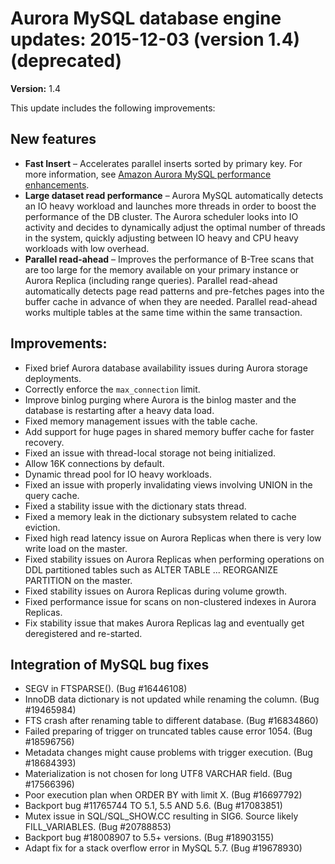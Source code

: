 # Aurora MySQL database engine updates: 2015\-12\-03 \(version 1\.4\) \(deprecated\)<a name="AuroraMySQL.Updates.20151203"></a>

**Version:** 1\.4

This update includes the following improvements:

## New features<a name="AuroraMySQL.Updates.20151203.New"></a>
+ **Fast Insert** – Accelerates parallel inserts sorted by primary key\. For more information, see [Amazon Aurora MySQL performance enhancements](Aurora.AuroraMySQL.Overview.md#Aurora.AuroraMySQL.Performance)\.
+ **Large dataset read performance** – Aurora MySQL automatically detects an IO heavy workload and launches more threads in order to boost the performance of the DB cluster\. The Aurora scheduler looks into IO activity and decides to dynamically adjust the optimal number of threads in the system, quickly adjusting between IO heavy and CPU heavy workloads with low overhead\.
+ **Parallel read\-ahead** – Improves the performance of B\-Tree scans that are too large for the memory available on your primary instance or Aurora Replica \(including range queries\)\. Parallel read\-ahead automatically detects page read patterns and pre\-fetches pages into the buffer cache in advance of when they are needed\. Parallel read\-ahead works multiple tables at the same time within the same transaction\.

## Improvements:<a name="AuroraMySQL.Updates.20151203.Improvements"></a>
+ Fixed brief Aurora database availability issues during Aurora storage deployments\. 
+ Correctly enforce the `max_connection` limit\.
+ Improve binlog purging where Aurora is the binlog master and the database is restarting after a heavy data load\. 
+ Fixed memory management issues with the table cache\. 
+ Add support for huge pages in shared memory buffer cache for faster recovery\. 
+ Fixed an issue with thread\-local storage not being initialized\. 
+ Allow 16K connections by default\. 
+ Dynamic thread pool for IO heavy workloads\. 
+ Fixed an issue with properly invalidating views involving UNION in the query cache\. 
+ Fixed a stability issue with the dictionary stats thread\. 
+ Fixed a memory leak in the dictionary subsystem related to cache eviction\. 
+ Fixed high read latency issue on Aurora Replicas when there is very low write load on the master\. 
+ Fixed stability issues on Aurora Replicas when performing operations on DDL partitioned tables such as ALTER TABLE \.\.\. REORGANIZE PARTITION on the master\. 
+ Fixed stability issues on Aurora Replicas during volume growth\. 
+ Fixed performance issue for scans on non\-clustered indexes in Aurora Replicas\. 
+ Fix stability issue that makes Aurora Replicas lag and eventually get deregistered and re\-started\. 

## Integration of MySQL bug fixes<a name="AuroraMySQL.Updates.20151203.BugFixes"></a>
+ SEGV in FTSPARSE\(\)\. \(Bug \#16446108\)
+ InnoDB data dictionary is not updated while renaming the column\. \(Bug \#19465984\)
+ FTS crash after renaming table to different database\. \(Bug \#16834860\)
+ Failed preparing of trigger on truncated tables cause error 1054\. \(Bug \#18596756\)
+ Metadata changes might cause problems with trigger execution\. \(Bug \#18684393\)
+ Materialization is not chosen for long UTF8 VARCHAR field\. \(Bug \#17566396\)
+ Poor execution plan when ORDER BY with limit X\. \(Bug \#16697792\)
+ Backport bug \#11765744 TO 5\.1, 5\.5 AND 5\.6\. \(Bug \#17083851\)
+ Mutex issue in SQL/SQL\_SHOW\.CC resulting in SIG6\. Source likely FILL\_VARIABLES\. \(Bug \#20788853\)
+ Backport bug \#18008907 to 5\.5\+ versions\. \(Bug \#18903155\)
+ Adapt fix for a stack overflow error in MySQL 5\.7\. \(Bug \#19678930\)